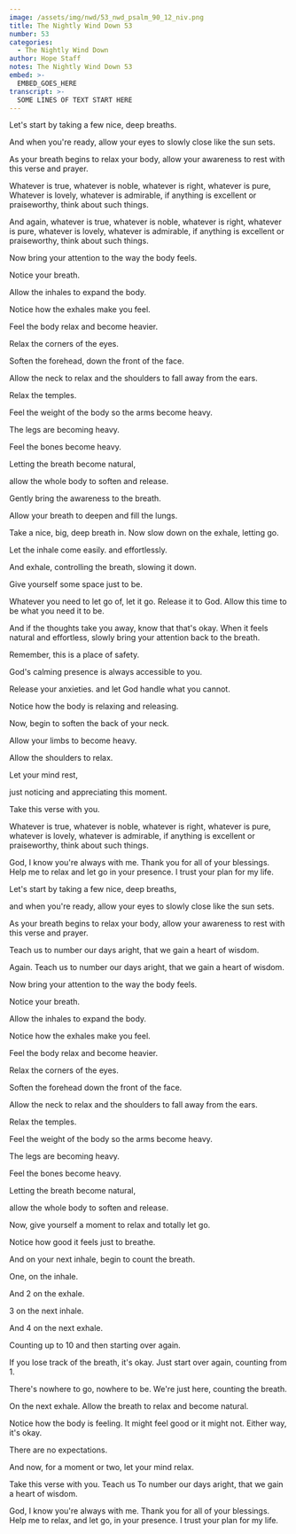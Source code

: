 ```yaml
---
image: /assets/img/nwd/53_nwd_psalm_90_12_niv.png
title: The Nightly Wind Down 53
number: 53
categories:
  - The Nightly Wind Down
author: Hope Staff
notes: The Nightly Wind Down 53
embed: >-
  EMBED_GOES_HERE
transcript: >-
  SOME LINES OF TEXT START HERE
---
```

Let's start by taking a few nice, deep breaths.

And when you're ready, allow your eyes to slowly close like the sun sets.

As your breath begins to relax your body, allow your awareness to rest with this verse and prayer.

Whatever is true, whatever is noble, whatever is right, whatever is pure, Whatever is lovely, whatever is admirable, if anything is excellent or praiseworthy, think about such things.

And again, whatever is true, whatever is noble, whatever is right, whatever is pure, whatever is lovely, whatever is admirable, if anything is excellent or praiseworthy, think about such things.

Now bring your attention to the way the body feels.

Notice your breath.

Allow the inhales to expand the body.

Notice how the exhales make you feel.

Feel the body relax and become heavier.

Relax the corners of the eyes.

Soften the forehead, down the front of the face.

Allow the neck to relax and the shoulders to fall away from the ears.

Relax the temples.

Feel the weight of the body so the arms become heavy.

The legs are becoming heavy.

Feel the bones become heavy.

Letting the breath become natural,

allow the whole body to soften and release.

Gently bring the awareness to the breath.

Allow your breath to deepen and fill the lungs.

Take a nice, big, deep breath in. Now slow down on the exhale, letting go.

Let the inhale come easily. and effortlessly.

And exhale, controlling the breath, slowing it down.

Give yourself some space just to be.

Whatever you need to let go of, let it go. Release it to God. Allow this time to be what you need it to be.

And if the thoughts take you away, know that that's okay. When it feels natural and effortless, slowly bring your attention back to the breath.

Remember, this is a place of safety.

God's calming presence is always accessible to you.

Release your anxieties. and let God handle what you cannot.

Notice how the body is relaxing and releasing.

Now, begin to soften the back of your neck.

Allow your limbs to become heavy.

Allow the shoulders to relax.

Let your mind rest,

just noticing and appreciating this moment.

Take this verse with you.

Whatever is true, whatever is noble, whatever is right, whatever is pure, whatever is lovely, whatever is admirable, if anything is excellent or praiseworthy, think about such things.

God, I know you're always with me. Thank you for all of your blessings. Help me to relax and let go in your presence. I trust your plan for my life.


Let's start by taking a few nice, deep breaths,

and when you're ready, allow your eyes to slowly close like the sun sets.

As your breath begins to relax your body, allow your awareness to rest with this verse and prayer.

Teach us to number our days aright, that we gain a heart of wisdom.

Again. Teach us to number our days aright, that we gain a heart of wisdom.

Now bring your attention to the way the body feels.

Notice your breath.

Allow the inhales to expand the body.

Notice how the exhales make you feel.

Feel the body relax and become heavier.

Relax the corners of the eyes.

Soften the forehead down the front of the face.

Allow the neck to relax and the shoulders to fall away from the ears.

Relax the temples.

Feel the weight of the body so the arms become heavy.

The legs are becoming heavy.

Feel the bones become heavy.

Letting the breath become natural,

allow the whole body to soften and release.

Now, give yourself a moment to relax and totally let go.

Notice how good it feels just to breathe.

And on your next inhale, begin to count the breath.

One, on the inhale.

And 2 on the exhale.

3 on the next inhale.

And 4 on the next exhale.

Counting up to 10 and then starting over again.

If you lose track of the breath, it's okay. Just start over again, counting from 1.

There's nowhere to go, nowhere to be. We're just here, counting the breath.

On the next exhale. Allow the breath to relax and become natural.

Notice how the body is feeling. It might feel good or it might not. Either way, it's okay.

There are no expectations.

And now, for a moment or two, let your mind relax.

Take this verse with you. Teach us To number our days aright, that we gain a heart of wisdom.

God, I know you're always with me. Thank you for all of your blessings. Help me to relax, and let go, in your presence. I trust your plan for my life.

